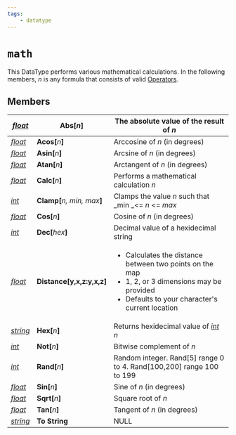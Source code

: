 ```yaml
---
tags:
    - datatype
---
```


# `math`

This DataType performs various mathematical calculations. In the following members, _n_ is any formula that consists of valid [Operators](../../macros/operators.md).

## Members

| [_float_](datatype-float.md)       | **Abs\[**_n_**]**                  | The absolute value of the result of _n_                                                                                                                                     |
| ---------------------------------- | ---------------------------------- | --------------------------------------------------------------------------------------------------------------------------------------------------------------------------- |
| [_float_](datatype-float.md)       | **Acos\[**_n_**]**                 | Arccosine of _n_ (in degrees)                                                                                                                                               |
| [_float_](datatype-float.md)       | **Asin\[**_n_**]**                 | Arcsine of _n_ (in degrees)                                                                                                                                                 |
| [_float_](datatype-float.md)       | **Atan\[**_n_**]**                 | Arctangent of _n_ (in degrees)                                                                                                                                              |
| [_float_](datatype-float.md)       | **Calc\[**_n_**]**                 | Performs a mathematical calculation _n_                                                                                                                                     |
| [_int_](datatype-int.md)           | **Clamp\[**_n, min, max_**]**      | Clamps the value _n_ such that _min _<= _n_ <= _max_                                                                                                                        |
| [_float_](datatype-float.md)       | **Cos\[**_n_**]**                  | Cosine of _n_ (in degrees)                                                                                                                                                  |
| [_int_](datatype-int.md)           | **Dec\[**_hex_**]**                | Decimal value of a hexidecimal string                                                                                                                                       |
| [_float_](datatype-float.md)       | **Distance\[**y,x,z**:**y,x,z**]** | <ul><li>Calculates the distance between two points on the map</li><li>1, 2, or 3 dimensions may be provided</li><li>Defaults to your character's current location</li></ul> |
| [_string_](datatype-string.md)     | **Hex\[**_n_**]**                  | Returns hexidecimal value of [_int_](datatype-int.md) _n_                                                                                                                   |
| [_int_](datatype-int.md)           | **Not\[**_n_**]**                  | Bitwise complement of _n_                                                                                                                                                   |
| [_int_](datatype-int.md)           | **Rand\[**_n_**]**                 | Random integer. Rand\[5] range 0 to 4. Rand\[100,200] range 100 to 199                                                                                                      |
| [_float_](datatype-float.md)       | **Sin\[**_n_**]**                  | Sine of _n_ (in degrees)                                                                                                                                                    |
| [_float_](datatype-float.md)       | **Sqrt\[**_n_**]**                 | Square root of _n_                                                                                                                                                          |
| [_float_](datatype-float.md)       | **Tan\[**_n_**]**                  | Tangent of _n_ (in degrees)                                                                                                                                                 |
| [_string_](datatype-string.md)     | **To String**                      | NULL                                                                                                                                                                        |
